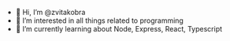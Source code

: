 - 👋 Hi, I’m @zvitakobra
- 👀 I’m interested in all things related to programming
- 🌱 I’m currently learning about Node, Express, React, Typescript

<!---
zvitakobra/zvitakobra is a ✨ special ✨ repository because its `README.md` (this file) appears on your GitHub profile.
You can click the Preview link to take a look at your changes.
--->

